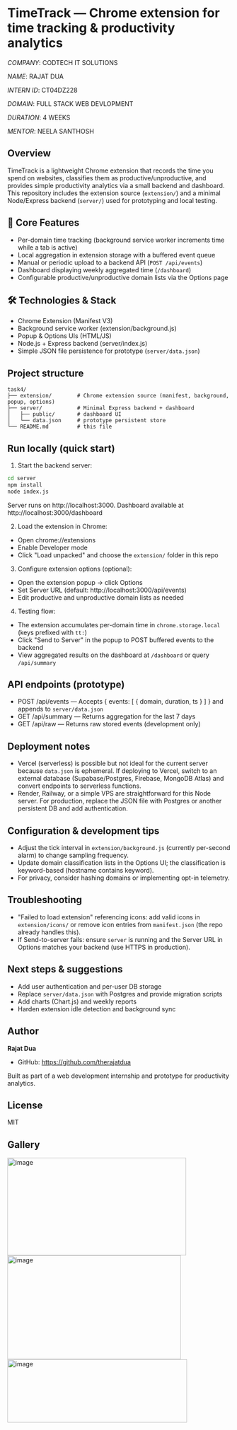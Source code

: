 # TimeTrack — Chrome extension for time tracking & productivity analytics

*COMPANY*: CODTECH IT SOLUTIONS

*NAME*: RAJAT DUA

*INTERN ID*: CT04DZ228

*DOMAIN*: FULL STACK WEB DEVLOPMENT

*DURATION*: 4 WEEKS

*MENTOR*: NEELA SANTHOSH

## Overview

TimeTrack is a lightweight Chrome extension that records the time you spend on websites, classifies them as productive/unproductive, and provides simple productivity analytics via a small backend and dashboard. This repository includes the extension source (`extension/`) and a minimal Node/Express backend (`server/`) used for prototyping and local testing.

## 🌟 Core Features

- Per-domain time tracking (background service worker increments time while a tab is active)
- Local aggregation in extension storage with a buffered event queue
- Manual or periodic upload to a backend API (`POST /api/events`)
- Dashboard displaying weekly aggregated time (`/dashboard`)
- Configurable productive/unproductive domain lists via the Options page

## 🛠️ Technologies & Stack

- Chrome Extension (Manifest V3)
- Background service worker (extension/background.js)
- Popup & Options UIs (HTML/JS)
- Node.js + Express backend (server/index.js)
- Simple JSON file persistence for prototype (`server/data.json`)

## Project structure

```
task4/
├── extension/        # Chrome extension source (manifest, background, popup, options)
├── server/           # Minimal Express backend + dashboard
│   ├── public/       # dashboard UI
│   └── data.json     # prototype persistent store
└── README.md         # this file
```

## Run locally (quick start)

1. Start the backend server:

```bash
cd server
npm install
node index.js
```

Server runs on http://localhost:3000. Dashboard available at http://localhost:3000/dashboard

2. Load the extension in Chrome:

- Open chrome://extensions
- Enable Developer mode
- Click "Load unpacked" and choose the `extension/` folder in this repo

3. Configure extension options (optional):

- Open the extension popup → click Options
- Set Server URL (default: http://localhost:3000/api/events)
- Edit productive and unproductive domain lists as needed

4. Testing flow:

- The extension accumulates per-domain time in `chrome.storage.local` (keys prefixed with `tt:`)
- Click "Send to Server" in the popup to POST buffered events to the backend
- View aggregated results on the dashboard at `/dashboard` or query `/api/summary`

## API endpoints (prototype)

- POST /api/events — Accepts { events: [ { domain, duration, ts } ] } and appends to `server/data.json`
- GET /api/summary — Returns aggregation for the last 7 days
- GET /api/raw — Returns raw stored events (development only)

## Deployment notes

- Vercel (serverless) is possible but not ideal for the current server because `data.json` is ephemeral. If deploying to Vercel, switch to an external database (Supabase/Postgres, Firebase, MongoDB Atlas) and convert endpoints to serverless functions.
- Render, Railway, or a simple VPS are straightforward for this Node server. For production, replace the JSON file with Postgres or another persistent DB and add authentication.

## Configuration & development tips

- Adjust the tick interval in `extension/background.js` (currently per-second alarm) to change sampling frequency.
- Update domain classification lists in the Options UI; the classification is keyword-based (hostname contains keyword).
- For privacy, consider hashing domains or implementing opt-in telemetry.

## Troubleshooting

- "Failed to load extension" referencing icons: add valid icons in `extension/icons/` or remove icon entries from `manifest.json` (the repo already handles this).
- If Send-to-server fails: ensure `server` is running and the Server URL in Options matches your backend (use HTTPS in production).

## Next steps & suggestions

- Add user authentication and per-user DB storage
- Replace `server/data.json` with Postgres and provide migration scripts
- Add charts (Chart.js) and weekly reports
- Harden extension idle detection and background sync

## Author

**Rajat Dua**

- GitHub: https://github.com/therajatdua

Built as part of a web development internship and prototype for productivity analytics.

## License

MIT

## Gallery

<img width="404" height="221" alt="image" src="https://github.com/user-attachments/assets/b2d1b757-fd21-45f5-b35d-25d321dc4f40" />

<img width="392" height="235" alt="image" src="https://github.com/user-attachments/assets/d26b5417-c1ce-4d25-8799-dd91b036f974" />

<img width="406" height="143" alt="image" src="https://github.com/user-attachments/assets/3ae5480a-9802-4ac6-9447-95a5d4a3608c" />

